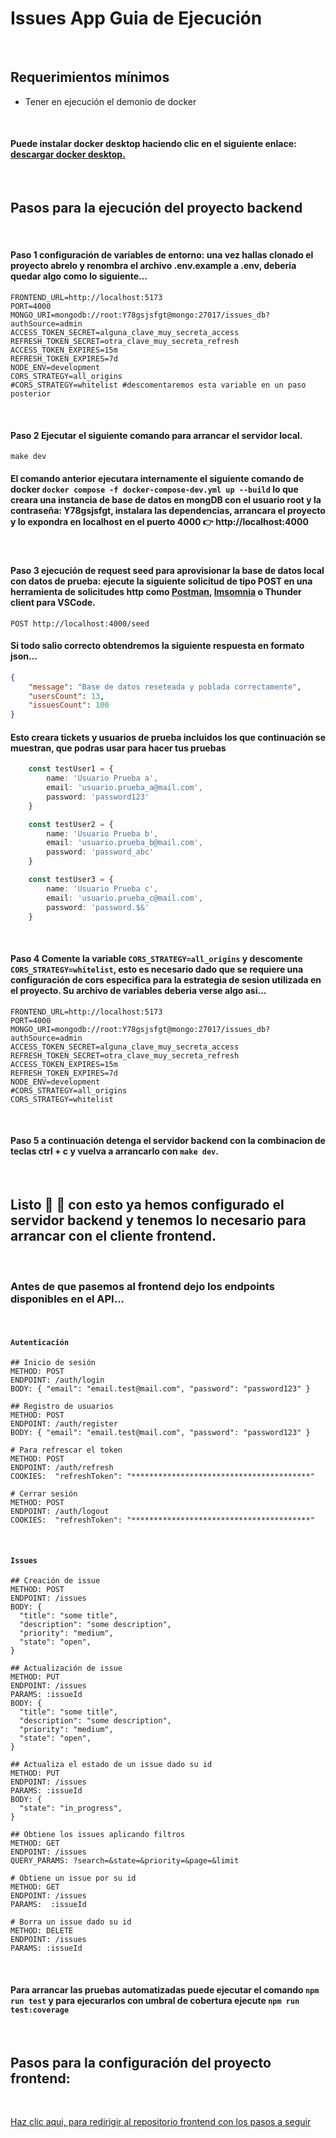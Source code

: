 # Issues App Guia de Ejecución

<br />

## Requerimientos mínimos
- Tener en ejecución el demonio de docker

<br />

#### Puede instalar docker desktop haciendo clic en el siguiente enlace: [descargar docker desktop.](https://www.docker.com/products/docker-desktop/)

<br />

## Pasos para la ejecución del proyecto backend 

<br />

#### Paso 1 configuración de variables de entorno: una vez hallas clonado el proyecto abrelo y renombra el archivo .env.example a .env, deberia quedar algo como lo siguiente...

```shell
FRONTEND_URL=http://localhost:5173
PORT=4000
MONGO_URI=mongodb://root:Y78gsjsfgt@mongo:27017/issues_db?authSource=admin
ACCESS_TOKEN_SECRET=alguna_clave_muy_secreta_access
REFRESH_TOKEN_SECRET=otra_clave_muy_secreta_refresh
ACCESS_TOKEN_EXPIRES=15m
REFRESH_TOKEN_EXPIRES=7d
NODE_ENV=development
CORS_STRATEGY=all_origins
#CORS_STRATEGY=whitelist #descomentaremos esta variable en un paso posterior
```

<br />

#### Paso 2 Ejecutar el siguiente comando para arrancar el servidor local.

```shell
make dev
```

#### El comando anterior ejecutara internamente el siguiente comando de docker `docker compose -f docker-compose-dev.yml up --build` lo que creara una instancia de base de datos en mongDB con el usuario root y la contraseña: Y78gsjsfgt, instalara las dependencias, arrancara el proyecto y lo expondra en localhost en el puerto 4000  👉 http://localhost:4000

<br />

#### Paso 3 ejecución de request seed para aprovisionar la base de datos local con datos de prueba: ejecute la siguiente solicitud de tipo POST en una herramienta de solicitudes http como [Postman](https://www.postman.com/), [Imsomnia](https://insomnia.rest/download) o Thunder client para VSCode.

```http
POST http://localhost:4000/seed
```

#### Si todo salio correcto obtendremos la siguiente respuesta en formato json...

```json
{
    "message": "Base de datos reseteada y poblada correctamente",
    "usersCount": 13,
    "issuesCount": 100
}
```

#### Esto creara tickets y usuarios de prueba incluidos los que continuación se muestran, que podras usar para hacer tus pruebas

```ts
    const testUser1 = {
        name: 'Usuario Prueba a',
        email: 'usuario.prueba_a@mail.com',
        password: 'password123'
    }

    const testUser2 = {
        name: 'Usuario Prueba b',
        email: 'usuario.prueba_b@mail.com',
        password: 'password_abc'
    }

    const testUser3 = {
        name: 'Usuario Prueba c',
        email: 'usuario.prueba_c@mail.com',
        password: 'password.$&'
    }
```

<br />

#### Paso 4 Comente la variable `CORS_STRATEGY=all_origins` y descomente `CORS_STRATEGY=whitelist`, esto es necesario dado que se requiere una configuración de cors especifica para la estrategia de sesion utilizada en el proyecto. Su archivo de variables deberia verse algo asi...

```shell
FRONTEND_URL=http://localhost:5173
PORT=4000
MONGO_URI=mongodb://root:Y78gsjsfgt@mongo:27017/issues_db?authSource=admin
ACCESS_TOKEN_SECRET=alguna_clave_muy_secreta_access
REFRESH_TOKEN_SECRET=otra_clave_muy_secreta_refresh
ACCESS_TOKEN_EXPIRES=15m
REFRESH_TOKEN_EXPIRES=7d
NODE_ENV=development
#CORS_STRATEGY=all_origins
CORS_STRATEGY=whitelist
```

<br />

#### Paso 5 a continuación detenga el servidor backend con la combinacion de teclas ctrl + c y vuelva a arrancarlo con `make dev`.

<br />

## Listo 🎉 🎊 con esto ya hemos configurado el servidor backend y tenemos lo necesario para arrancar con el cliente frontend.

<br />

### Antes de que pasemos al frontend dejo los endpoints disponibles en el API...

<br />


#### `Autenticación`
```shell
## Inicio de sesión
METHOD: POST 
ENDPOINT: /auth/login
BODY: { "email": "email.test@mail.com", "password": "password123" }

## Registro de usuarios
METHOD: POST 
ENDPOINT: /auth/register
BODY: { "email": "email.test@mail.com", "password": "password123" }

# Para refrescar el token
METHOD: POST 
ENDPOINT: /auth/refresh
COOKIES:  "refreshToken": "****************************************" 

# Cerrar sesión
METHOD: POST 
ENDPOINT: /auth/logout
COOKIES:  "refreshToken": "****************************************" 
```

<br />

#### `Issues`
```shell
## Creación de issue
METHOD: POST 
ENDPOINT: /issues
BODY: { 
  "title": "some title", 
  "description": "some description",
  "priority": "medium", 
  "state": "open",
}

## Actualización de issue
METHOD: PUT
ENDPOINT: /issues
PARAMS: :issueId
BODY: { 
  "title": "some title", 
  "description": "some description",
  "priority": "medium", 
  "state": "open",
}

## Actualiza el estado de un issue dado su id
METHOD: PUT
ENDPOINT: /issues
PARAMS: :issueId
BODY: { 
  "state": "in_progress", 
}

## Obtiene los issues aplicando filtros
METHOD: GET
ENDPOINT: /issues
QUERY_PARAMS: ?search=&state=&priority=&page=&limit

# Obtiene un issue por su id
METHOD: GET
ENDPOINT: /issues
PARAMS:  :issueId

# Borra un issue dado su id
METHOD: DELETE
ENDPOINT: /issues
PARAMS: :issueId
```

<br />

#### Para arrancar las pruebas automatizadas puede ejecutar el comando `npm run test` y para ejecurarlos con umbral de cobertura ejecute `npm run test:coverage`

<br />

## Pasos para la configuración del proyecto frontend: 

<br />

[Haz clic aqui, para redirigir al repositorio frontend con los pasos a seguir](https://github.com/eduardo-talavera/issues-app-frontend)

